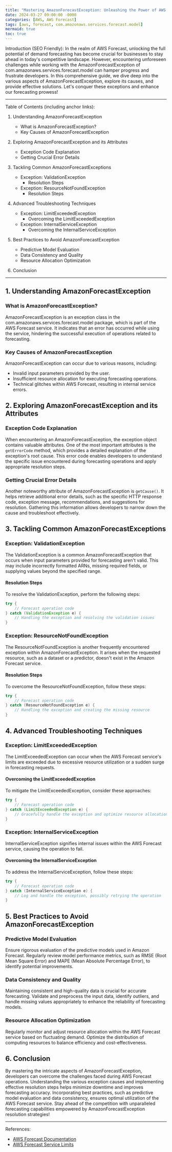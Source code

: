 ```yaml
---
title: "Mastering AmazonForecastException: Unleashing the Power of AWS Forecast"
date: 2024-03-27 09:00:00 -0000
categories: [AWS, AWS Forecast]
tags: [aws, forecast, com.amazonaws.services.forecast.model]
mermaid: true
toc: true
---
```



Introduction (SEO Friendly):
In the realm of AWS Forecast, unlocking the full potential of demand forecasting has become crucial for businesses to stay ahead in today's competitive landscape. However, encountering unforeseen challenges while working with the AmazonForecastException of com.amazonaws.services.forecast.model can hamper progress and frustrate developers. In this comprehensive guide, we dive deep into the various aspects of AmazonForecastException, explore its causes, and provide effective solutions. Let's conquer these exceptions and enhance our forecasting prowess!

---

Table of Contents (including anchor links):
1. Understanding AmazonForecastException
   - What is AmazonForecastException?
   - Key Causes of AmazonForecastException

2. Exploring AmazonForecastException and its Attributes
   - Exception Code Explanation
   - Getting Crucial Error Details

3. Tackling Common AmazonForecastExceptions
   - Exception: ValidationException
      - Resolution Steps
   - Exception: ResourceNotFoundException
      - Resolution Steps

4. Advanced Troubleshooting Techniques
   - Exception: LimitExceededException
      - Overcoming the LimitExceededException
   - Exception: InternalServiceException
      - Overcoming the InternalServiceException

5. Best Practices to Avoid AmazonForecastException
   - Predictive Model Evaluation
   - Data Consistency and Quality
   - Resource Allocation Optimization

6. Conclusion

---

## 1. Understanding AmazonForecastException

### What is AmazonForecastException?
AmazonForecastException is an exception class in the com.amazonaws.services.forecast.model package, which is part of the AWS Forecast service. It indicates that an error has occurred while using the service, hindering the successful execution of operations related to forecasting.

### Key Causes of AmazonForecastException
AmazonForecastException can occur due to various reasons, including:

- Invalid input parameters provided by the user.
- Insufficient resource allocation for executing forecasting operations.
- Technical glitches within AWS Forecast, resulting in internal service errors.

## 2. Exploring AmazonForecastException and its Attributes

### Exception Code Explanation
When encountering an AmazonForecastException, the exception object contains valuable attributes. One of the most important attributes is the `getErrorCode` method, which provides a detailed explanation of the exception's root cause. This error code enables developers to understand the specific issue encountered during forecasting operations and apply appropriate resolution steps.

### Getting Crucial Error Details
Another noteworthy attribute of AmazonForecastException is `getCause()`. It helps retrieve additional error details, such as the specific HTTP response code, exception message, recommendations, and suggestions for resolution. Gathering this information allows developers to narrow down the cause and troubleshoot effectively.

## 3. Tackling Common AmazonForecastExceptions

### Exception: ValidationException
The ValidationException is a common AmazonForecastException that occurs when input parameters provided for forecasting aren't valid. This may include incorrectly formatted ARNs, missing required fields, or supplying values beyond the specified range.

#### Resolution Steps
To resolve the ValidationException, perform the following steps:

```java
try {
    // Forecast operation code
} catch (ValidationException e) {
    // Handling the exception and resolving the validation issues
}
```

### Exception: ResourceNotFoundException
The ResourceNotFoundException is another frequently encountered exception within AmazonForecastException. It arises when the requested resource, such as a dataset or a predictor, doesn't exist in the Amazon Forecast service.

#### Resolution Steps
To overcome the ResourceNotFoundException, follow these steps:

```java
try {
    // Forecast operation code
} catch (ResourceNotFoundException e) {
    // Handling the exception and creating the missing resource
}
```

## 4. Advanced Troubleshooting Techniques

### Exception: LimitExceededException
The LimitExceededException can occur when the AWS Forecast service's limits are exceeded due to excessive resource utilization or a sudden surge in forecasting requests.

#### Overcoming the LimitExceededException
To mitigate the LimitExceededException, consider these approaches:

```java
try {
    // Forecast operation code
} catch (LimitExceededException e) {
    // Gracefully handle the exception and optimize resource allocation
}
```

### Exception: InternalServiceException
InternalServiceException signifies internal issues within the AWS Forecast service, causing the operation to fail.

#### Overcoming the InternalServiceException
To address the InternalServiceException, follow these steps:

```java
try {
    // Forecast operation code
} catch (InternalServiceException e) {
    // Log and handle the exception, possibly retrying the operation
}
```

## 5. Best Practices to Avoid AmazonForecastException

### Predictive Model Evaluation
Ensure rigorous evaluation of the predictive models used in Amazon Forecast. Regularly review model performance metrics, such as RMSE (Root Mean Square Error) and MAPE (Mean Absolute Percentage Error), to identify potential improvements.

### Data Consistency and Quality
Maintaining consistent and high-quality data is crucial for accurate forecasting. Validate and preprocess the input data, identify outliers, and handle missing values appropriately to enhance the reliability of forecasting models.

### Resource Allocation Optimization
Regularly monitor and adjust resource allocation within the AWS Forecast service based on fluctuating demand. Optimize the distribution of computing resources to balance efficiency and cost-effectiveness.

## 6. Conclusion

By mastering the intricate aspects of AmazonForecastException, developers can overcome the challenges faced during AWS Forecast operations. Understanding the various exception causes and implementing effective resolution steps helps minimize downtime and improves forecasting accuracy. Incorporating best practices, such as predictive model evaluation and data consistency, ensures optimal utilization of the AWS Forecast service. Stay ahead of the competition with unparalleled forecasting capabilities empowered by AmazonForecastException resolution strategies!

---

References:
- [AWS Forecast Documentation](https://docs.aws.amazon.com/sdk-for-java/latest/developer-guide/welcome.html)
- [AWS Forecast Service Limits](https://docs.aws.amazon.com/forecast/latest/dg/API_Reference.html#Forecast-Service-Limits)
